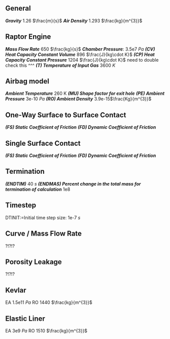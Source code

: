 ## General
***Gravity*** 1.26 $\frac{m}{s}$
***Air Density*** 1.293 $\frac{kg}{m^{3}}$

## Raptor Engine
***Mass Flow Rate*** 650 $\frac{kg}{s}$
***Chamber Pressure***: 3.5e7 $Pa$
***(CV) Heat Capacity Constant Volume*** 896 $\frac{J}{kg\cdot K}$
***(CP) Heat Capacity Constant Pressure*** 1204 $\frac{J}{kg\cdot K}$
	need to double check this ^^^
***(T) Temperature of Input Gas*** 3600 $K$

## Airbag model
***Ambient Temperature*** 260 K
***(MU) Shape factor for exit hole***
***(PE) Ambient Pressure*** 3e-10 $Pa$
***(RO) Ambient Density*** 3.9e-15$\frac{Kg}{m^{3}}$
## One-Way Surface to Surface Contact
***(FS) Static Coefficient of Friction***
***(FD) Dynamic Coefficient of Friction***
## Single Surface Contact
***(FS) Static Coefficient of Friction***
***(FD) Dynamic Coefficient of Friction***
## Termination
***(ENDTIM)*** 40 $s$
***(ENDMAS) Percent change in the total mass for termination of calculation*** 1e8
## Timestep
DTINIT:=Initial time step size: 1e-7 $s$
## Curve / Mass Flow Rate
?!?!?
## Porosity Leakage
?!?!?
## Kevlar
EA 1.5e11 $Pa$
RO 1440 $\frac{kg}{m^{3}}$
## Elastic Liner
EA 3e9 $Pa$
RO 1510 $\frac{kg}{m^{3}}$

